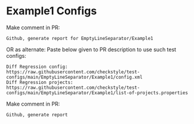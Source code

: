 # Example1 Configs
Make comment in PR:
```
Github, generate report for EmptyLineSeparator/Example1
```
OR as alternate:
Paste below given to PR description to use such test configs:
```
Diff Regression config: https://raw.githubusercontent.com/checkstyle/test-configs/main/EmptyLineSeparator/Example1/config.xml
Diff Regression projects: https://raw.githubusercontent.com/checkstyle/test-configs/main/EmptyLineSeparator/Example1/list-of-projects.properties
```
Make comment in PR:
```
Github, generate report
```

